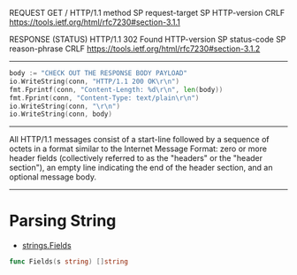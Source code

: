REQUEST
GET / HTTP/1.1
method SP request-target SP HTTP-version CRLF
https://tools.ietf.org/html/rfc7230#section-3.1.1

RESPONSE (STATUS)
HTTP/1.1 302 Found
HTTP-version SP status-code SP reason-phrase CRLF
https://tools.ietf.org/html/rfc7230#section-3.1.2

*******************************

``` Go
body := "CHECK OUT THE RESPONSE BODY PAYLOAD"
io.WriteString(conn, "HTTP/1.1 200 OK\r\n")
fmt.Fprintf(conn, "Content-Length: %d\r\n", len(body))
fmt.Fprint(conn, "Content-Type: text/plain\r\n")
io.WriteString(conn, "\r\n")
io.WriteString(conn, body)
```

*******************************

All HTTP/1.1 messages consist of a start-line 
followed by a sequence of octets in a format similar to 
the Internet Message Format: zero or more header fields 
(collectively referred to as the "headers" or the "header section"), 
an empty line indicating the end of the header section, 
and an optional message body.

*******************************

# Parsing String
- [strings.Fields](https://godoc.org/strings#Fields)
``` Go
func Fields(s string) []string
```